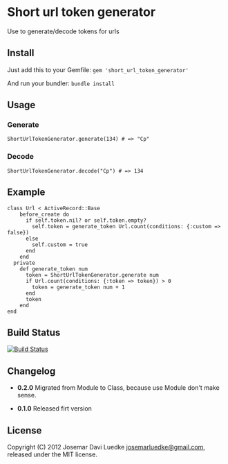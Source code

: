 Short url token generator
=========================

Use to generate/decode tokens for urls

Install
-------

Just add this to your Gemfile:
  `gem 'short_url_token_generator'`

And run your bundler:
  `bundle install`

Usage
-----

### Generate
    ShortUrlTokenGenerator.generate(134) # => "Cp"

### Decode
    ShortUrlTokenGenerator.decode("Cp") # => 134

Example
-------

    class Url < ActiveRecord::Base
        before_create do
          if self.token.nil? or self.token.empty?
            self.token = generate_token Url.count(conditions: {:custom => false})
          else
            self.custom = true
          end
        end
      private
        def generate_token num
          token = ShortUrlTokenGenerator.generate num
          if Url.count(conditions: {:token => token}) > 0
            token = generate_token num + 1
          end
          token
        end
    end

Build Status
------------

[![Build Status](http://travis-ci.org/josemarluedke/short_url_token_generator.png)](http://travis-ci.org/josemarluedke/short_url_token_generator)

Changelog
-------

* **0.2.0** Migrated from Module to Class, because use Module don't make sense.

* **0.1.0** Released firt version

License
-------

Copyright (C) 2012 Josemar Davi Luedke <josemarluedke@gmail.com>, released under the MIT license.
